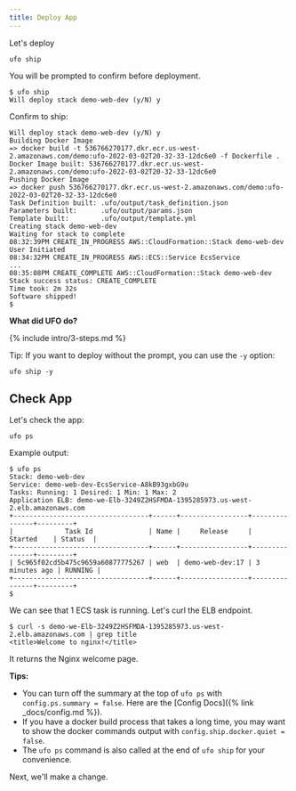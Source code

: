 ```yaml
---
title: Deploy App
---
```


Let's deploy

    ufo ship

You will be prompted to confirm before deployment.

    $ ufo ship
    Will deploy stack demo-web-dev (y/N) y

Confirm to ship:

    Will deploy stack demo-web-dev (y/N) y
    Building Docker Image
    => docker build -t 536766270177.dkr.ecr.us-west-2.amazonaws.com/demo:ufo-2022-03-02T20-32-33-12dc6e0 -f Dockerfile .
    Docker Image built: 536766270177.dkr.ecr.us-west-2.amazonaws.com/demo:ufo-2022-03-02T20-32-33-12dc6e0
    Pushing Docker Image
    => docker push 536766270177.dkr.ecr.us-west-2.amazonaws.com/demo:ufo-2022-03-02T20-32-33-12dc6e0
    Task Definition built: .ufo/output/task_definition.json
    Parameters built:      .ufo/output/params.json
    Template built:        .ufo/output/template.yml
    Creating stack demo-web-dev
    Waiting for stack to complete
    08:32:39PM CREATE_IN_PROGRESS AWS::CloudFormation::Stack demo-web-dev User Initiated
    08:34:32PM CREATE_IN_PROGRESS AWS::ECS::Service EcsService
    ...
    08:35:08PM CREATE_COMPLETE AWS::CloudFormation::Stack demo-web-dev
    Stack success status: CREATE_COMPLETE
    Time took: 2m 32s
    Software shipped!
    $

**What did UFO do?**

{% include intro/3-steps.md %}

Tip: If you want to deploy without the prompt, you can use the `-y` option:

    ufo ship -y

## Check App

Let's check the app:

    ufo ps

Example output:

    $ ufo ps
    Stack: demo-web-dev
    Service: demo-web-dev-EcsService-A8kB93gxbG9u
    Tasks: Running: 1 Desired: 1 Min: 1 Max: 2
    Application ELB: demo-we-Elb-3249Z2HSFMDA-1395285973.us-west-2.elb.amazonaws.com
    +----------------------------------+------+-----------------+---------------+---------+
    |             Task Id              | Name |     Release     |    Started    | Status  |
    +----------------------------------+------+-----------------+---------------+---------+
    | 5c965f02cd5b475c9659a60877775267 | web  | demo-web-dev:17 | 3 minutes ago | RUNNING |
    +----------------------------------+------+-----------------+---------------+---------+
    $

We can see that 1 ECS task is running. Let's curl the ELB endpoint.

    $ curl -s demo-we-Elb-3249Z2HSFMDA-1395285973.us-west-2.elb.amazonaws.com | grep title
    <title>Welcome to nginx!</title>

It returns the Nginx welcome page.

**Tips:**

* You can turn off the summary at the top of `ufo ps` with `config.ps.summary = false`. Here are the [Config Docs]({% link _docs/config.md %}).
* If you have a docker build process that takes a long time, you may want to show the docker commands output with `config.ship.docker.quiet = false`.
* The `ufo ps` command is also called at the end of `ufo ship` for your convenience.

Next, we'll make a change.
